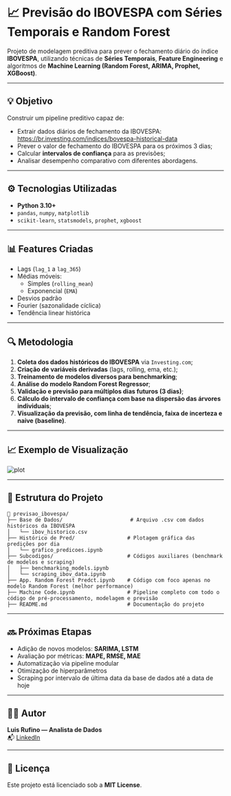 
# 📈 Previsão do IBOVESPA com Séries Temporais e Random Forest

Projeto de modelagem preditiva para prever o fechamento diário do índice **IBOVESPA**, utilizando técnicas de **Séries Temporais**, **Feature Engineering** e algoritmos de **Machine Learning (Random Forest, ARIMA, Prophet, XGBoost)**.

---

## 💡 Objetivo

Construir um pipeline preditivo capaz de:
- Extrair dados diários de fechamento da IBOVESPA: https://br.investing.com/indices/bovespa-historical-data
- Prever o valor de fechamento do IBOVESPA para os próximos 3 dias;
- Calcular **intervalos de confiança** para as previsões;
- Analisar desempenho comparativo com diferentes abordagens.

---

## ⚙️ Tecnologias Utilizadas

- **Python 3.10+**
- `pandas`, `numpy`, `matplotlib`
- `scikit-learn`, `statsmodels`, `prophet`, `xgboost`

---

## 📊 Features Criadas

- Lags (`lag_1` a `lag_365`)
- Médias móveis:
  - Simples (`rolling_mean`)
  - Exponencial (`EMA`)
- Desvios padrão
- Fourier (sazonalidade cíclica)
- Tendência linear histórica

---

## 🔍 Metodologia

1. **Coleta dos dados históricos do IBOVESPA** via `Investing.com`;
2. **Criação de variáveis derivadas** (lags, rolling, ema, etc.);
3. **Treinamento de modelos diversos para benchmarking**;
4. **Análise do modelo Random Forest Regressor**;
5. **Validação e previsão para múltiplos dias futuros (3 dias)**;
6. **Cálculo do intervalo de confiança com base na dispersão das árvores individuais**;
7. **Visualização da previsão, com linha de tendência, faixa de incerteza e naive (baseline)**.

---

## 📈 Exemplo de Visualização

![plot](assets/exemplo_previsao_ibov.png)

---

## 📁 Estrutura do Projeto

```
📂 previsao_ibovespa/
├── Base de Dados/                      # Arquivo .csv com dados históricos da IBOVESPA
│   └── ibov_historico.csv
├── Histórico de Pred/                 # Plotagem gráfica das predições por dia
│   └── grafico_predicoes.ipynb
├── Subcodigos/                        # Códigos auxiliares (benchmark de modelos e scraping)
│   ├── benchmarking_models.ipynb
│   └── scraping_ibov_data.ipynb
├── App. Random Forest Predct.ipynb    # Código com foco apenas no modelo Random Forest (melhor performance)
├── Machine Code.ipynb                 # Pipeline completo com todo o código de pré-processamento, modelagem e previsão
├── README.md                          # Documentação do projeto
```

---

## 🔜 Próximas Etapas

- Adição de novos modelos: **SARIMA, LSTM**
- Avaliação por métricas: **MAPE, RMSE, MAE**
- Automatização via pipeline modular
- Otimização de hiperparâmetros
- Scraping por intervalo de última data da base de dados até a data de hoje

---

## 👨‍💻 Autor

**Luis Rufino — Analista de Dados**  
📬 [LinkedIn](https://www.linkedin.com/in/luis-henrique-rufino-2341901b2/)

---

## 📃 Licença

Este projeto está licenciado sob a **MIT License**.
